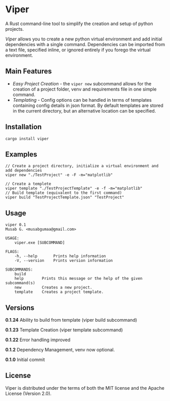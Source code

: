 # Viper

A Rust command-line tool to simplify the creation and setup of python projects.

*Viper* allows you to create a new python virtual environment and add initial dependencies with a single command. Dependencies can be imported from a text file, specified inline, or ignored entirely if you forego the virtual environment.

## Main Features
- *Easy Project Creation* - the `viper new` subcommand allows for the creation of a project folder, venv and requirements file in one simple command.
- *Templating* - Config options can be handled in terms of templates containing config details in json format. By default templates are stored in the current directory, but an alternative location can be specified. 
<!--- - *Tabling* - viper indexes each python project you create, allowing to to create, delete, move and copy them with ease. View projects with "viper list"
-->

## Installation
```
cargo install viper
```

## Examples
``` 
// Create a project directory, initialize a virtual environment and add dependencies
viper new "./TestProject" -e -F -m="matplotlib"
```

```
// Create a templete
viper template "./TestProjectTemplate" -e -f -m="matplotlib"
// Build template (equivalent to the first command)
viper build "TestProjectTemplate.json" "TestProject"
```

## Usage
```
viper 0.1
Musab G. <musabgumaa@gmail.com>

USAGE:
    viper.exe [SUBCOMMAND]

FLAGS:
    -h, --help       Prints help information
    -V, --version    Prints version information

SUBCOMMANDS:
    build       
    help        Prints this message or the help of the given subcommand(s)
    new         Creates a new project.
    template    Creates a project template.

```

## Versions
**0.1.24** Ability to build from template (viper build subcommand)

**0.1.23** Template Creation (viper template subcommand)

**0.1.22**  Error handling improved

**0.1.2**  Dependency Management, venv now optional.

**0.1.0**  Initial commit

## License
Viper is distributed under the terms of both the MIT license and the Apache License (Version 2.0).
